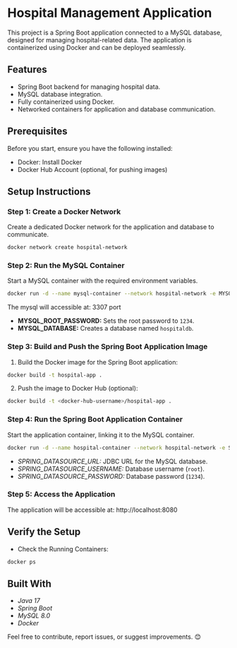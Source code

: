 # Hospital Management Application

This project is a Spring Boot application connected to a MySQL database, designed for managing hospital-related data. The application is containerized using Docker and can be deployed seamlessly.
## Features
* Spring Boot backend for managing hospital data.
* MySQL database integration.
* Fully containerized using Docker.
* Networked containers for application and database communication.


## Prerequisites

Before you start, ensure you have the following installed:

* Docker: Install Docker
* Docker Hub Account (optional, for pushing images)

## Setup Instructions

### Step 1: Create a Docker Network

Create a dedicated Docker network for the application and database to communicate.

```bash
docker network create hospital-network
```

### Step 2: Run the MySQL Container

Start a MySQL container with the required environment variables.

```bash
docker run -d --name mysql-container --network hospital-network -e MYSQL_ROOT_PASSWORD=1234 -e MYSQL_DATABASE=hospitaldb -p 3307:3306 mysql:8.0
```
The mysql will accessible at: 3307 port


* **MYSQL_ROOT_PASSWORD:** Sets the root password to `1234`.
* **MYSQL_DATABASE:** Creates a database named `hospitaldb`.

### Step 3: Build and Push the Spring Boot Application Image
1. Build the Docker image for the Spring Boot application:
```bash
docker build -t hospital-app .
```
2. Push the image to Docker Hub (optional):
```bash
docker build -t <docker-hub-username>/hospital-app .
```
### Step 4: Run the Spring Boot Application Container
Start the application container, linking it to the MySQL container.

```bash
docker run -d --name hospital-container --network hospital-network -e SPRING_DATASOURCE_URL=jdbc:mysql://mysql-container:3306/hospitaldb -e SPRING_DATASOURCE_USERNAME=root -e SPRING_DATASOURCE_PASSWORD=1234 -p 8080:8080 hospital-app
```
* *SPRING_DATASOURCE_URL:* JDBC URL for the MySQL database.
* *SPRING_DATASOURCE_USERNAME:* Database username (`root`).
* *SPRING_DATASOURCE_PASSWORD:* Database password (`1234`).

### Step 5: Access the Application

The application will be accessible at: http://localhost:8080

## Verify the Setup
* Check the Running Containers:
```bash
docker ps
```

## Built With

* *Java 17*
* *Spring Boot*
* *MySQL 8.0*
* *Docker*


Feel free to contribute, report issues, or suggest improvements. 😊
